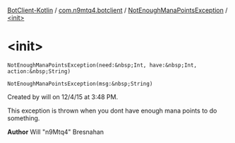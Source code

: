[BotClient-Kotlin](../../index.md) / [com.n9mtq4.botclient](../index.md) / [NotEnoughManaPointsException](index.md) / [&lt;init&gt;](.)


# &lt;init&gt;

`NotEnoughManaPointsException(need:&nbsp;Int, have:&nbsp;Int, action:&nbsp;String)`


`NotEnoughManaPointsException(msg:&nbsp;String)`

Created by will on 12/4/15 at 3:48 PM.


This exception is thrown when you dont have enough mana points to
do something.



**Author**
Will "n9Mtq4" Bresnahan


